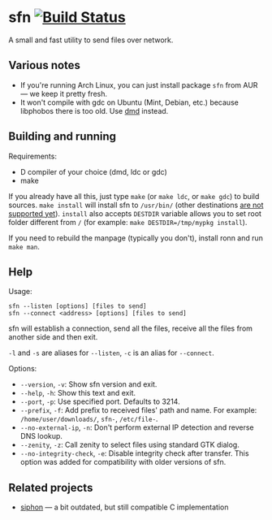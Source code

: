 sfn [![Build Status](https://travis-ci.org/m1kc/sfn.svg?branch=master)](https://travis-ci.org/m1kc/sfn)
===

A small and fast utility to send files over network.



Various notes
-------------

* If you're running Arch Linux, you can just install package `sfn` from AUR — we keep it pretty fresh.
* It won't compile with gdc on Ubuntu (Mint, Debian, etc.) because libphobos there is too old. Use [dmd](http://dlang.org/download.html) instead.



Building and running
--------------------

Requirements:

* D compiler of your choice (dmd, ldc or gdc)
* make

If you already have all this, just type `make` (or `make ldc`, or `make gdc`) to build sources. `make install` will install sfn to `/usr/bin/` (other destinations [are not supported yet](https://github.com/m1kc/sfn/issues/13)). `install` also accepts `DESTDIR` variable allows you to set root folder different from `/` (for example: `make DESTDIR=/tmp/mypkg install`).

If you need to rebuild the manpage (typically you don't), install ronn and run `make man`.



Help
----

Usage:

    sfn --listen [options] [files to send]
    sfn --connect <address> [options] [files to send]

sfn will establish a connection, send all the files, receive all the files from another side and then exit.

`-l` and `-s` are aliases for `--listen`, `-c` is an alias for `--connect`.

Options:

* `--version`, `-v`: Show sfn version and exit.
* `--help`, `-h`: Show this text and exit.
* `--port`, `-p`: Use specified port. Defaults to 3214.
* `--prefix`, `-f`: Add prefix to received files' path and name. For example: `/home/user/downloads/`, `sfn-`, `/etc/file-`.
* `--no-external-ip`, `-n`: Don't perform external IP detection and reverse DNS lookup.
* `--zenity`, `-z`: Call zenity to select files using standard GTK dialog.
* `--no-integrity-check`, `-e`: Disable integrity check after transfer. This option was added for compatibility with older versions of sfn.



Related projects
----------------

* [siphon](https://github.com/solkin/siphon) &mdash; a bit outdated, but still compatible C implementation
